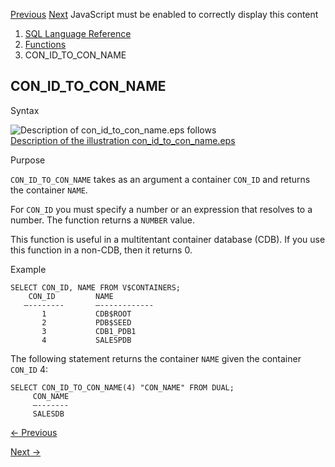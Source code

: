 [Previous](CON_GUID_TO_ID.md) [Next](con_id_to_dbid.md) JavaScript must be
enabled to correctly display this content

  1. [SQL Language Reference ](index.md)
  2. [Functions](Functions.md)
  3. CON_ID_TO_CON_NAME

## CON_ID_TO_CON_NAME

Syntax

  

![Description of con_id_to_con_name.eps
follows](https://docs.oracle.com/en/database/oracle/oracle-database/23/sqlrf/img/con_id_to_con_name.gif)  
[Description of the illustration
con_id_to_con_name.eps](img_text/con_id_to_con_name.md)

  

Purpose

`CON_ID_TO_CON_NAME` takes as an argument a container `CON_ID` and returns the
container `NAME`.

For `CON_ID` you must specify a number or an expression that resolves to a
number. The function returns a `NUMBER` value.

This function is useful in a multitentant container database (CDB). If you use
this function in a non-CDB, then it returns 0.

Example

    
    
    SELECT CON_ID, NAME FROM V$CONTAINERS;
        CON_ID         NAME 
       –--------       –------------
           1           CDB$ROOT
           2           PDB$SEED
           3           CDB1_PDB1
           4           SALESPDB   
    

The following statement returns the container `NAME` given the container
`CON_ID` 4:

    
    
    SELECT CON_ID_TO_CON_NAME(4) "CON_NAME" FROM DUAL;
         CON_NAME
         –-------
         SALESDB


[← Previous](CON_GUID_TO_ID.md)

[Next →](con_id_to_dbid.md)
